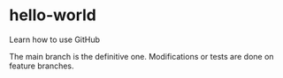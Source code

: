 # hello-world
Learn how to use GitHub

The main branch is the definitive one.
Modifications or tests are done on feature branches.
